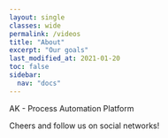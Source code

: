 ```yaml
---
layout: single
classes: wide
permalink: /videos
title: "About"
excerpt: "Our goals"
last_modified_at: 2021-01-20
toc: false
sidebar:
  nav: "docs"
---
```


AK - Process Automation Platform

Cheers and follow us on social networks!
